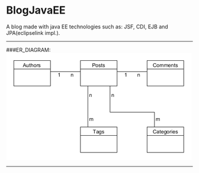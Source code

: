 # BlogJavaEE
A blog made with java EE technologies such as: JSF, CDI, EJB and JPA(eclipselink impl.).

___
###ER_DIAGRAM: 
![alt text](https://raw.githubusercontent.com/DidrikLind/BlogJavaEE/master/erdiagram.png "Blog ER diagram")
___
